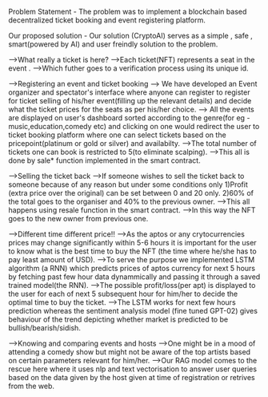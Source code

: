 Problem Statement - 
The problem was to implement a blockchain based decentralized ticket booking and event registering platform.

Our proposed solution - 
Our solution (CryptoAI) serves as a simple , safe , smart(powered by AI) and user freindly solution to the problem.

-->What really a ticket is here?
  -->Each ticket(NFT) represents a seat in the event .
  -->Which futher goes to a verification process using its unique id.
  
-->Registering an event and ticket booking
  --> We have developed an Event organizer and spectator's interface where anyone can register to register for ticket 
      selling of his/her event(filling up the relevant details) and decide what the ticket prices for the seats as per 
      his/her choice.
  --> All the events are displayed on user's dashboard sorted according to the genre(for eg - music,education,comedy etc) 
      and clicking on one would redirect the user to ticket booking platform where one can select tickets based on the 
      pricepoint(platinum or gold or silver) and availabilty.
  -->The total number of tickets one can book is restricted to 5(to eliminate scalping).
  -->This all is done by sale* function implemented in the smart contract.

-->Selling the ticket back
  -->If someone wishes to sell the ticket back to someone because of any reason but under some conditions only 
     1)Profit (extra price over the original) can be set between 0 and 20 only.
     2)60% of the total goes to the organiser and 40% to the previous owner.
  -->This all happens using resale function in the smart contract.
  -->In this way the NFT goes to the new owner from previous one.

-->Different time different price!!
  -->As the aptos or any crytocurrencies prices may change significantly within 5-6 hours it is important for the user to 
     know what is the best time to buy the NFT (the time where he/she has to pay least amount of USD).
  -->To serve the purpose we implemented LSTM algorithm (a RNN) which predicts prices of aptos currency for next 5 hours by 
     fetching past few hour data dynammically and passing it through a saved trained model(the RNN).
  -->The possible profit/loss(per apt) is displayed to the user for each of next 5 subsequent hour for him/her to decide the 
    optimal time to buy the ticket.
  -->The LSTM works for next few hours prediction whereas the sentiment analysis model (fine tuned GPT-02) gives behaviour 
     of the trend depicting whether market is predicted to be bullish/bearish/sidish.

-->Knowing and comparing events and hosts
  -->One might be in a mood of attending a comedy show but might not be aware of the top artists based on certain parameters 
     relevant for him/her.
  -->Our RAG model comes to the rescue here where it uses nlp and text vectorisation to answer user queries based on the 
     data given by the host given at time of registration or retrives from the web.
